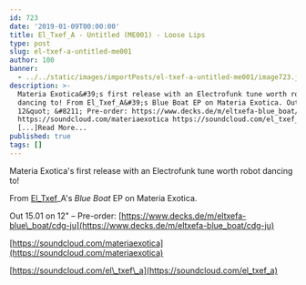 ```yaml
---
id: 723
date: '2019-01-09T00:00:00'
title: El_Txef_A - Untitled (ME001) - Loose Lips
type: post
slug: el-txef-a-untitled-me001
author: 100
banner:
  - ../../static/images/importPosts/el-txef-a-untitled-me001/image723.jpeg
description: >-
  Materia Exotica&#39;s first release with an Electrofunk tune worth robot
  dancing to! From El_Txef_A&#39;s Blue Boat EP on Materia Exotica. Out 15.01 on
  12&quot; &#8211; Pre-order: https://www.decks.de/m/eltxefa-blue_boat/cdg-ju
  https://soundcloud.com/materiaexotica https://soundcloud.com/el_txef_a
  [...]Read More...
published: true
tags: []
---
```

Materia Exotica's first release with an Electrofunk tune worth robot dancing to!

From [El\_Txef](https://www.residentadvisor.net/dj/el_txef_a)\_A's _Blue Boat_ EP on Materia Exotica.

Out 15.01 on 12" – Pre-order: [https://www.decks.de/m/eltxefa-blue\_boat/cdg-ju](https://www.decks.de/m/eltxefa-blue_boat/cdg-ju)

[https://soundcloud.com/materiaexotica](https://soundcloud.com/materiaexotica)

[https://soundcloud.com/el\_txef\_a](https://soundcloud.com/el_txef_a)